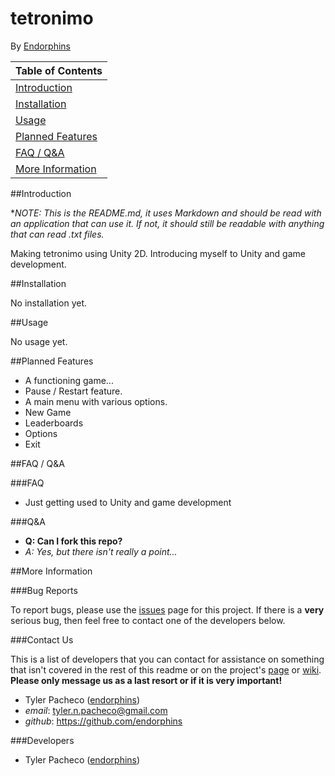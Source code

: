 # tetronimo

By [Endorphins][endorphins]

| Table of Contents                     |
|---------------------------------------|
| [Introduction](#introduction)         |
| [Installation](#installation)         |
| [Usage](#usage)                       |
| [Planned Features](#planned_features) |
| [FAQ / Q&A](#faq)                     |
| [More Information](#more_info)        |

<a name="introduction"></a>
##Introduction

 **NOTE: This is the README.md, it uses Markdown and should be read with an application that can use it. If not, it should still be readable with anything that can read *.txt files.** 

Making tetronimo using Unity 2D. Introducing myself to Unity and game development.

<a name="installation"></a>
##Installation

No installation yet.

<a name="usage"></a>
##Usage

No usage yet.

<a name="planned_features"></a>
##Planned Features

* A functioning game...
* Pause / Restart feature.
* A main menu with various options.
 * New Game
 * Leaderboards
 * Options
 * Exit

<a name="faq"></a>
##FAQ / Q&A

###FAQ

* Just getting used to Unity and game development

###Q&A

* **Q: Can I fork this repo?**
 * _A: Yes, but there isn't really a point..._

<a name="more_info"></a>
##More Information

###Bug Reports

To report bugs, please use the [issues][github issues] page for this project. If there is a **very** serious bug, then feel free to contact one of the developers below.

###Contact Us

This is a list of developers that you can contact for assistance on something that isn't covered in the rest of this readme or on the project's [page][github page] or [wiki][github wiki].  
**Please only message us as a last resort or if it is very important!**

* Tyler Pacheco ([endorphins][endorphins])
 * _email_: tyler.n.pacheco@gmail.com
 * _github_: https://github.com/endorphins

###Developers

* Tyler Pacheco ([endorphins][endorphins])

[endorphins]: https://github.com/endorphins
[github page]: https://github.com/endorphins/hello-git
[github issues]: https://github.com/endorphins/hello-git/issues
[github wiki]: https://github.com/endorphins/hello-git/wiki
